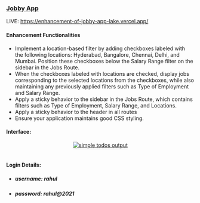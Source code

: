 ### <a href="https://github.com/Ibaad-AhmedAjaz/Jobby-Web-App-ReactJs.git">Jobby App</a>
LIVE: https://enhancement-of-jobby-app-lake.vercel.app/

#### Enhancement Functionalities
- Implement a location-based filter by adding checkboxes labeled with the following locations: Hyderabad, Bangalore, Chennai, Delhi, and Mumbai. Position these checkboxes below the Salary Range filter on the sidebar in the Jobs Route.
- When the checkboxes labeled with locations are checked, display jobs corresponding to the selected locations from the checkboxes, while also maintaining any previously applied filters such as Type of Employment and Salary Range.
- Apply a sticky behavior to the sidebar in the Jobs Route, which contains filters such as Type of Employment, Salary Range, and Locations.
- Apply a sticky behavior to the header in all routes
- Ensure your application maintains good CSS styling.

#### Interface:

<a href="https://res.cloudinary.com/dngzbeidb/image/upload/v1727596905/16_mvlfnf.png" target=_blank_>
<div style="text-align: center;">
    <img src="https://res.cloudinary.com/dngzbeidb/image/upload/v1727596905/16_mvlfnf.png" alt="simple todos output" style="max-width:70%;box-shadow:0 2.8px 2.2px rgba(0, 0, 0, 0.12)">
</div>
</a>
<br>

#### Login Details:

- ##### username: rahul
- ##### password: rahul@2021
